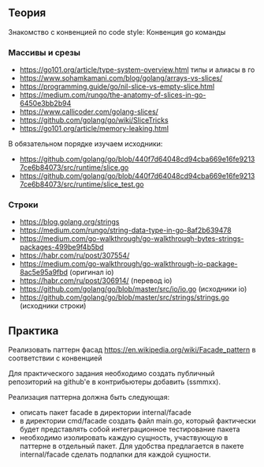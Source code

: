 ## Теория
Знакомство с конвенцией по code style: Конвенция go команды

### Массивы и срезы

- https://go101.org/article/type-system-overview.html типы и алиасы в го 
- https://www.sohamkamani.com/blog/golang/arrays-vs-slices/
- https://programming.guide/go/nil-slice-vs-empty-slice.html
- https://medium.com/rungo/the-anatomy-of-slices-in-go-6450e3bb2b94
- https://www.callicoder.com/golang-slices/
- https://github.com/golang/go/wiki/SliceTricks
- https://go101.org/article/memory-leaking.html 
  
В обязательном порядке изучаем исходники: 
- https://github.com/golang/go/blob/440f7d64048cd94cba669e16fe92137ce6b84073/src/runtime/slice.go
- https://github.com/golang/go/blob/440f7d64048cd94cba669e16fe92137ce6b84073/src/runtime/slice_test.go 
  
### Строки
- https://blog.golang.org/strings
- https://medium.com/rungo/string-data-type-in-go-8af2b639478
- https://medium.com/go-walkthrough/go-walkthrough-bytes-strings-packages-499be9f4b5bd
- https://habr.com/ru/post/307554/
- https://medium.com/go-walkthrough/go-walkthrough-io-package-8ac5e95a9fbd (оригинал io)
- https://habr.com/ru/post/306914/ (перевод io)
- https://github.com/golang/go/blob/master/src/io/io.go (исходники io)
- https://github.com/golang/go/blob/master/src/strings/strings.go (исходники строки)
  
## Практика
Реализовать паттерн фасад https://en.wikipedia.org/wiki/Facade_pattern в соответствии с конвенцией

Для практического задания необходимо создать публичный репозиторий на github'e в контрибьютеры добавить (ssmmxx).

Реализация паттерна должна быть следующая: 
- описать пакет facade в директории internal/facade
- в директории cmd/facade создать файл main.go, который фактически будет представлять собой интеграционное тестирование пакета
- необходимо изолировать каждую сущность, участвующую в паттерне в отдельный пакет. Для удобства предлагается в пакете internal/facade сделать подпапки для каждой сущности.
